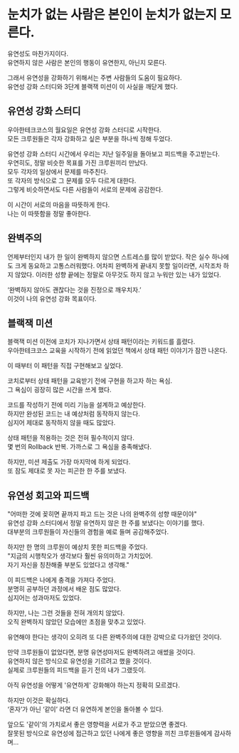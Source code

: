 # 눈치가 없는 사람은 본인이 눈치가 없는지 모른다.
유연성도 마찬가지이다.  
유연하지 않은 사람은 본인의 행동이 유연한지, 아닌지 모른다.

그래서 유연성을 강화하기 위해서는 주변 사람들의 도움이 필요하다.  
유연성 강화 스터디와 3단계 블랙잭 미션이 이 사실을 깨닫게 했다.

## 유연성 강화 스터디
우아한테크코스의 월요일은 유연성 강화 스터디로 시작한다.  
모든 크루원들은 각자 강화하고 싶은 부분을 하나씩 정해 두었다.

유연성 강화 스터디 시간에서 우리는 지난 일주일을 돌아보고 피드백을 주고받는다.  
우연히도, 정말 비슷한 목표를 가진 크루원끼리 만났다.  
모두 각자의 일상에서 문제를 마주친다.  
또 각자의 방식으로 그 문제를 모두 다르게 대한다.  
그렇게 비슷하면서도 다른 사람들이 서로의 문제에 공감한다.  

이 시간이 서로의 마음을 따뜻하게 한다.  
나는 이 따뜻함을 정말 좋아한다.

## 완벽주의
언제부터인지 내가 한 일이 완벽하지 않으면 스트레스를 많이 받았다.
작은 실수 하나에도 크게 동요하고 고통스러워했다.
어차피 완벽하게 끝내지 못할 일이라면, 시작조차 하지 않았다.
이러한 성향 끝에는 정말로 아무것도 하지 않고 누워만 있는 내가 있었다.

‘완벽하지 않아도 괜찮다는 것을 진정으로 깨우치자.’  
이것이 나의 유연성 강화 목표이다.

## 블랙잭 미션
블랙잭 미션 이전에 코치가 지나가면서 상태 패턴이라는 키워드를 흘렸다.  
우아한테크코스 교육을 시작하기 전에 읽었던 책에서 상태 패턴 이야기가 잠깐 나온다. 

이 때부터 이 패턴을 직접 구현해보고 싶었다.

코치로부터 상태 패턴을 교육받기 전에 구현을 하고자 하는 욕심.  
그 욕심이 굉장히 많은 시간을 쓰게 했다.  

코드를 작성하기 전에 미리 기능을 설계하고 예상한다.  
하지만 완성된 코드는 내 예상처럼 동작하지 않는다.  
심지어 제대로 동작하지 않을 때도 많았다.  

상태 패턴을 적용하는 것은 전혀 필수적이지 않다.  
몇 번의 Rollback 반복. 가까스로 그 욕심을 충족해냈다.  

하지만, 미션 제출도 가장 마지막에 하게 되었다.  
또 잠도 제대로 못 자는 피곤한 한 주를 보냈다.

## 유연성 회고와 피드백
"어떠한 것에 꽂히면 끝까지 파고 드는 것은 나의 완벽주의 성향 때문이야"  
유연성 강화 스터디에서 정말 유연하지 않은 한 주를 보냈다는 이야기를 했다.  
대부분의 크루원들이 자신들의 경험을 예로 들며 공감해주었다.

하지만 한 명의 크루원이 예상치 못한 피드백을 주었다.  
"지금의 시행착오가 생각보다 훨씬 유의미하고 가치있어.  
자기 자신을 칭찬해줄 부분도 있었다고 생각해."  

이 피드백은 나에게 충격을 가져다 주었다.  
분명히 공부하던 과정에서 배운 점도 많았다.  
심지어는 성과마저도 있었다.

하지만, 나는 그런 것들을 전혀 개의치 않았다.  
오직 완벽하지 않았던 모습에만 초점을 맞추고 있었다.  

유연해야 한다는 생각이 오히려 또 다른 완벽주의에 대한 강박으로 다가왔던 것이다.


만약 크루원들이 없었다면, 분명 유연성마저도 완벽하려고 애썼을 것이다.  
유연하지 않은 방식으로 유연성을 기르려고 했을 것이다.  
실제로 크루원들의 피드백을 듣기 전의 내가 그랬듯이.  

아직 유연성을 어떻게 '유연하게' 강화해야 하는지 정확히 모르겠다.

하지만 이것은 확실하다.  
‘혼자’가 아닌 ‘같이’ 라면 더 유연하게 본인을 돌아볼 수 있다.

앞으도 '같이'의 가치로서 좋은 영향력을 서로가 주고 받았으면 좋겠다.  
잘못된 방식으로 유연성에 접근하고 있던 나에게 좋은 영향을 끼친 크루원들에게 감사하며...